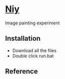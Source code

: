 [Niy](https://github.com/microic/niy)
====  
Image painting experiment 

Installation
----
* Download all the files
* Double click run.bat

Reference
----
[](http://cs.stanford.edu/people/karpathy/convnetjs/demo/image_regression.html)
[](http://caza.la/synaptic/#/paint-an-image)
